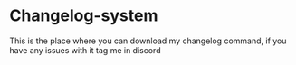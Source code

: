 # Changelog-system

This is the place where you can download my changelog command, if you have any issues with it tag me in discord
